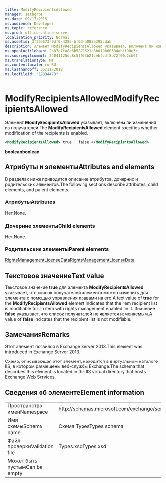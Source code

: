 ```yaml
---
title: ModifyRecipientsAllowed
manager: sethgros
ms.date: 09/17/2015
ms.audience: Developer
ms.topic: reference
ms.prod: office-online-server
localization_priority: Normal
ms.assetid: 3f25e673-0df0-4285-bf03-a083a395cdab
description: Элемент ModifyRecipientsAllowed указывает, включена ли изменения из получателей.
ms.openlocfilehash: 2b07c7fa8e6b5872621c8b019b60584abbf98e3c
ms.sourcegitcommit: 34041125dc8c5f993b21cebfc4f8b72f0fd2cb6f
ms.translationtype: MT
ms.contentlocale: ru-RU
ms.lasthandoff: 06/11/2018
ms.locfileid: "19834473"
---
```

# <a name="modifyrecipientsallowed"></a><span data-ttu-id="75618-103">ModifyRecipientsAllowed</span><span class="sxs-lookup"><span data-stu-id="75618-103">ModifyRecipientsAllowed</span></span>

<span data-ttu-id="75618-104">Элемент **ModifyRecipientsAllowed** указывает, включена ли изменения из получателей.</span><span class="sxs-lookup"><span data-stu-id="75618-104">The **ModifyRecipientsAllowed** element specifies whether modification of the recipients is enabled.</span></span> 
  
```XML
<ModifyRecipientsAllowed> true | false </ModifyRecipientsAllowed>
```

 <span data-ttu-id="75618-105">**boolean**</span><span class="sxs-lookup"><span data-stu-id="75618-105">**boolean**</span></span>
## <a name="attributes-and-elements"></a><span data-ttu-id="75618-106">Атрибуты и элементы</span><span class="sxs-lookup"><span data-stu-id="75618-106">Attributes and elements</span></span>

<span data-ttu-id="75618-107">В разделах ниже приводится описание атрибутов, дочерних и родительских элементов.</span><span class="sxs-lookup"><span data-stu-id="75618-107">The following sections describe attributes, child elements, and parent elements.</span></span>
  
### <a name="attributes"></a><span data-ttu-id="75618-108">Атрибуты</span><span class="sxs-lookup"><span data-stu-id="75618-108">Attributes</span></span>

<span data-ttu-id="75618-109">Нет.</span><span class="sxs-lookup"><span data-stu-id="75618-109">None.</span></span>
  
### <a name="child-elements"></a><span data-ttu-id="75618-110">Дочерние элементы</span><span class="sxs-lookup"><span data-stu-id="75618-110">Child elements</span></span>

<span data-ttu-id="75618-111">Нет.</span><span class="sxs-lookup"><span data-stu-id="75618-111">None.</span></span>
  
### <a name="parent-elements"></a><span data-ttu-id="75618-112">Родительские элементы</span><span class="sxs-lookup"><span data-stu-id="75618-112">Parent elements</span></span>

[<span data-ttu-id="75618-113">RightsManagementLicenseData</span><span class="sxs-lookup"><span data-stu-id="75618-113">RightsManagementLicenseData</span></span>](rightsmanagementlicensedata.md)
  
## <a name="text-value"></a><span data-ttu-id="75618-114">Текстовое значение</span><span class="sxs-lookup"><span data-stu-id="75618-114">Text value</span></span>

<span data-ttu-id="75618-115">Текстовое значение **true** для элемента **ModifyRecipientsAllowed** указывает, что список получателей элемента можно изменить для элемента с помощью управления правами на его.</span><span class="sxs-lookup"><span data-stu-id="75618-115">A text value of **true** for the **ModifyRecipientsAllowed** element indicates that the item recipient list is modifiable for an item with rights management enabled on it.</span></span> <span data-ttu-id="75618-116">Значение **false** указывает, что список получателей не является изменяемым.</span><span class="sxs-lookup"><span data-stu-id="75618-116">A value of **false** indicates that the recipient list is not modifiable.</span></span> 
  
## <a name="remarks"></a><span data-ttu-id="75618-117">Замечания</span><span class="sxs-lookup"><span data-stu-id="75618-117">Remarks</span></span>

<span data-ttu-id="75618-118">Этот элемент появился в Exchange Server 2013.</span><span class="sxs-lookup"><span data-stu-id="75618-118">This element was introduced in Exchange Server 2013.</span></span>
  
<span data-ttu-id="75618-119">Схема, описывающая этот элемент, находится в виртуальном каталоге IIS, в котором размещены веб-службы Exchange.</span><span class="sxs-lookup"><span data-stu-id="75618-119">The schema that describes this element is located in the IIS virtual directory that hosts Exchange Web Services.</span></span>
  
## <a name="element-information"></a><span data-ttu-id="75618-120">Сведения об элементе</span><span class="sxs-lookup"><span data-stu-id="75618-120">Element information</span></span>

|||
|:-----|:-----|
|<span data-ttu-id="75618-121">Пространство имен</span><span class="sxs-lookup"><span data-stu-id="75618-121">Namespace</span></span>  <br/> |http://schemas.microsoft.com/exchange/services/2006/types  <br/> |
|<span data-ttu-id="75618-122">Имя схемы</span><span class="sxs-lookup"><span data-stu-id="75618-122">Schema name</span></span>  <br/> |<span data-ttu-id="75618-123">Схема Types</span><span class="sxs-lookup"><span data-stu-id="75618-123">Types schema</span></span>  <br/> |
|<span data-ttu-id="75618-124">Файл проверки</span><span class="sxs-lookup"><span data-stu-id="75618-124">Validation file</span></span>  <br/> |<span data-ttu-id="75618-125">Types.xsd</span><span class="sxs-lookup"><span data-stu-id="75618-125">Types.xsd</span></span>  <br/> |
|<span data-ttu-id="75618-126">Может быть пустым</span><span class="sxs-lookup"><span data-stu-id="75618-126">Can be empty</span></span>  <br/> ||
   


